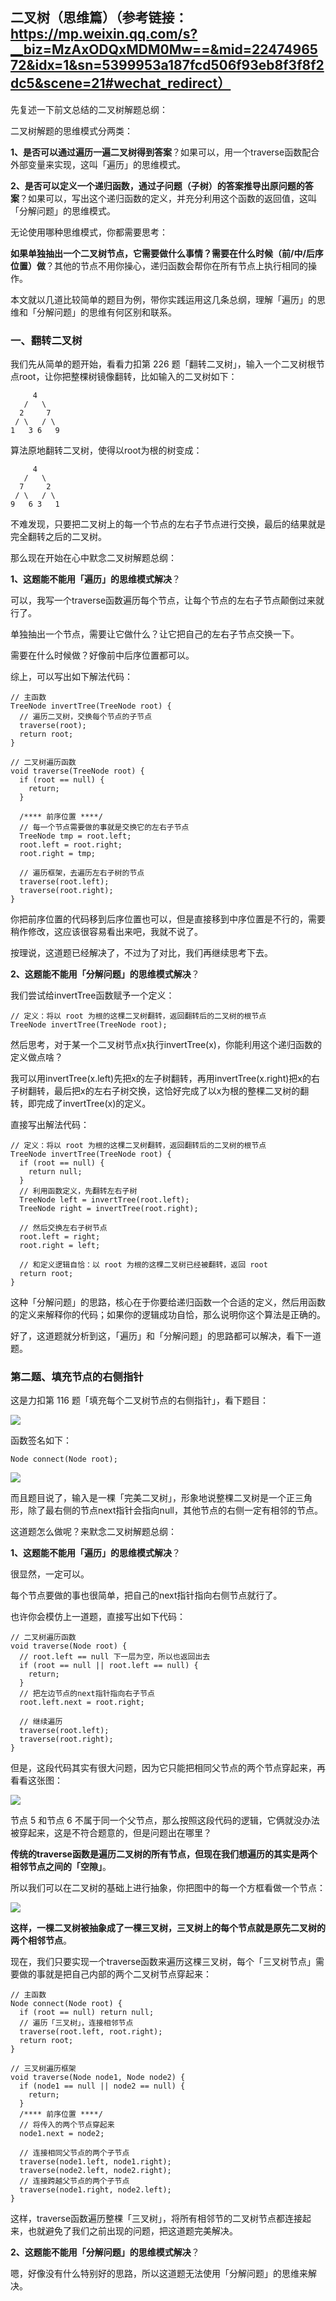 ## 二叉树（思维篇）（参考链接：https://mp.weixin.qq.com/s?__biz=MzAxODQxMDM0Mw==&mid=2247496572&idx=1&sn=5399953a187fcd506f93eb8f3f8f2dc5&scene=21#wechat_redirect）

先复述一下前文总结的二叉树解题总纲：

二叉树解题的思维模式分两类：

**1、是否可以通过遍历一遍二叉树得到答案**？如果可以，用一个traverse函数配合外部变量来实现，这叫「遍历」的思维模式。

**2、是否可以定义一个递归函数，通过子问题（子树）的答案推导出原问题的答案**？如果可以，写出这个递归函数的定义，并充分利用这个函数的返回值，这叫「分解问题」的思维模式。

无论使用哪种思维模式，你都需要思考：

**如果单独抽出一个二叉树节点，它需要做什么事情？需要在什么时候（前/中/后序位置）做**？其他的节点不用你操心，递归函数会帮你在所有节点上执行相同的操作。

本文就以几道比较简单的题目为例，带你实践运用这几条总纲，理解「遍历」的思维和「分解问题」的思维有何区别和联系。

### 一、翻转二叉树

我们先从简单的题开始，看看力扣第 226 题「翻转二叉树」，输入一个二叉树根节点root，让你把整棵树镜像翻转，比如输入的二叉树如下：

```
     4
   /   \
  2     7
 / \   / \
1   3 6   9
```

算法原地翻转二叉树，使得以root为根的树变成：

```
     4
   /   \
  7     2
 / \   / \
9   6 3   1
```

不难发现，只要把二叉树上的每一个节点的左右子节点进行交换，最后的结果就是完全翻转之后的二叉树。

那么现在开始在心中默念二叉树解题总纲：

**1、这题能不能用「遍历」的思维模式解决**？

可以，我写一个traverse函数遍历每个节点，让每个节点的左右子节点颠倒过来就行了。

单独抽出一个节点，需要让它做什么？让它把自己的左右子节点交换一下。

需要在什么时候做？好像前中后序位置都可以。

综上，可以写出如下解法代码：

```
// 主函数
TreeNode invertTree(TreeNode root) {
  // 遍历二叉树，交换每个节点的子节点
  traverse(root);
  return root;
}

// 二叉树遍历函数
void traverse(TreeNode root) {
  if (root == null) {
    return;
  }

  /**** 前序位置 ****/
  // 每一个节点需要做的事就是交换它的左右子节点
  TreeNode tmp = root.left;
  root.left = root.right;
  root.right = tmp;

  // 遍历框架，去遍历左右子树的节点
  traverse(root.left);
  traverse(root.right);
}
```

你把前序位置的代码移到后序位置也可以，但是直接移到中序位置是不行的，需要稍作修改，这应该很容易看出来吧，我就不说了。

按理说，这道题已经解决了，不过为了对比，我们再继续思考下去。

**2、这题能不能用「分解问题」的思维模式解决**？

我们尝试给invertTree函数赋予一个定义：

```
// 定义：将以 root 为根的这棵二叉树翻转，返回翻转后的二叉树的根节点
TreeNode invertTree(TreeNode root);
```

然后思考，对于某一个二叉树节点x执行invertTree(x)，你能利用这个递归函数的定义做点啥？

我可以用invertTree(x.left)先把x的左子树翻转，再用invertTree(x.right)把x的右子树翻转，最后把x的左右子树交换，这恰好完成了以x为根的整棵二叉树的翻转，即完成了invertTree(x)的定义。

直接写出解法代码：

```
// 定义：将以 root 为根的这棵二叉树翻转，返回翻转后的二叉树的根节点
TreeNode invertTree(TreeNode root) {
  if (root == null) {
    return null;
  }
  // 利用函数定义，先翻转左右子树
  TreeNode left = invertTree(root.left);
  TreeNode right = invertTree(root.right);

  // 然后交换左右子树节点
  root.left = right;
  root.right = left;

  // 和定义逻辑自恰：以 root 为根的这棵二叉树已经被翻转，返回 root
  return root;
}
```

这种「分解问题」的思路，核心在于你要给递归函数一个合适的定义，然后用函数的定义来解释你的代码；如果你的逻辑成功自恰，那么说明你这个算法是正确的。

好了，这道题就分析到这，「遍历」和「分解问题」的思路都可以解决，看下一道题。

### 第二题、填充节点的右侧指针

这是力扣第 116 题「填充每个二叉树节点的右侧指针」，看下题目：

![](2-1.jpg)

函数签名如下：

```
Node connect(Node root);
```

![](2-2.jpg)

而且题目说了，输入是一棵「完美二叉树」，形象地说整棵二叉树是一个正三角形，除了最右侧的节点next指针会指向null，其他节点的右侧一定有相邻的节点。

这道题怎么做呢？来默念二叉树解题总纲：

**1、这题能不能用「遍历」的思维模式解决**？

很显然，一定可以。

每个节点要做的事也很简单，把自己的next指针指向右侧节点就行了。

也许你会模仿上一道题，直接写出如下代码：

```
// 二叉树遍历函数
void traverse(Node root) {
  // root.left == null 下一层为空，所以也返回出去
  if (root == null || root.left == null) {
    return;
  }
  // 把左边节点的next指针指向右子节点
  root.left.next = root.right;

  // 继续遍历
  traverse(root.left);
  traverse(root.right);
}
```

但是，这段代码其实有很大问题，因为它只能把相同父节点的两个节点穿起来，再看看这张图：

![](2-2.jpg)

节点 5 和节点 6 不属于同一个父节点，那么按照这段代码的逻辑，它俩就没办法被穿起来，这是不符合题意的，但是问题出在哪里？

**传统的traverse函数是遍历二叉树的所有节点，但现在我们想遍历的其实是两个相邻节点之间的「空隙」**。

所以我们可以在二叉树的基础上进行抽象，你把图中的每一个方框看做一个节点：

![](2-3.jpg)

**这样，一棵二叉树被抽象成了一棵三叉树，三叉树上的每个节点就是原先二叉树的两个相邻节点**。

现在，我们只要实现一个traverse函数来遍历这棵三叉树，每个「三叉树节点」需要做的事就是把自己内部的两个二叉树节点穿起来：

```
// 主函数
Node connect(Node root) {
  if (root == null) return null;
  // 遍历「三叉树」，连接相邻节点
  traverse(root.left, root.right);
  return root;
}

// 三叉树遍历框架
void traverse(Node node1, Node node2) {
  if (node1 == null || node2 == null) {
    return;
  }
  /**** 前序位置 ****/
  // 将传入的两个节点穿起来
  node1.next = node2;

  // 连接相同父节点的两个子节点
  traverse(node1.left, node1.right);
  traverse(node2.left, node2.right);
  // 连接跨越父节点的两个子节点
  traverse(node1.right, node2.left);
}
```

这样，traverse函数遍历整棵「三叉树」，将所有相邻节的二叉树节点都连接起来，也就避免了我们之前出现的问题，把这道题完美解决。

**2、这题能不能用「分解问题」的思维模式解决**？

嗯，好像没有什么特别好的思路，所以这道题无法使用「分解问题」的思维来解决。






